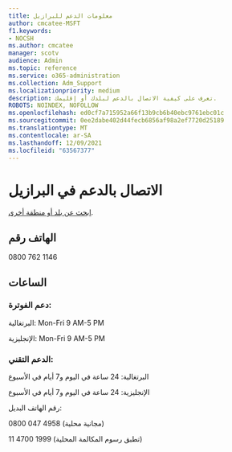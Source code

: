 ```yaml
---
title: معلومات الدعم للبرازيل
author: cmcatee-MSFT
f1.keywords:
- NOCSH
ms.author: cmcatee
manager: scotv
audience: Admin
ms.topic: reference
ms.service: o365-administration
ms.collection: Adm_Support
ms.localizationpriority: medium
description: تعرف على كيفية الاتصال بالدعم لبلدك أو إقليمك.
ROBOTS: NOINDEX, NOFOLLOW
ms.openlocfilehash: ed0cf7a715952a66f13b9cb6b40ebc9761ebc01c
ms.sourcegitcommit: 0ee2dabe402d44fecb6856af98a2ef7720d25189
ms.translationtype: MT
ms.contentlocale: ar-SA
ms.lasthandoff: 12/09/2021
ms.locfileid: "63567377"
---
```

# <a name="contact-support-for-brazil"></a>الاتصال بالدعم في البرازيل

[ابحث عن بلد أو منطقة أخرى](../get-help-support.md).

## <a name="phone-number"></a>الهاتف رقم
0800 762 1146

## <a name="hours"></a>الساعات
### <a name="billing-support"></a>دعم الفوترة:

البرتغالية: Mon-Fri 9 AM-5 PM

الإنجليزية: Mon-Fri 9 AM-5 PM

### <a name="technical-support"></a>الدعم التقني:

البرتغالية: 24 ساعة في اليوم و7 أيام في الأسبوع

الإنجليزية: 24 ساعة في اليوم و7 أيام في الأسبوع

رقم الهاتف البديل:

0800 047 4958 (مجانية محلية)

11 4700 1999 (تطبق رسوم المكالمة المحلية)
